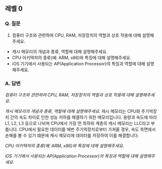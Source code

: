 ## 레벨 0

### Q. 질문
01. 컴퓨터 구조와 관련하여 CPU, RAM, 저장장치의 역할과 상호 작용에 대해 설명해주세요.
- 캐시 메모리의 개념과 종류, 역할에 대해 설명해주세요.
- CPU 아키텍처의 종류(예: ARM, x86)와 특징에 대해 설명해주세요.
- iOS 기기에서 사용되는 AP(Application Processor)의 특징과 역할에 대해 설명해주세요.

### A. 답변
*컴퓨터 구조와 관련하여 CPU, RAM, 저장장치의 역할과 상호 작용에 대해 설명해주세요.*


*캐시 메모리의 개념과 종류, 역할에 대해 설명해주세요.*
캐시 메모리는 CPU와 주기억장치 간의 속도 차이로 인한 성능 저하를 해결하기 위한 메모리입니다. 
용량과 속도에 따라 L1, L2, L3 등으로 나뉘며 CPU에서 가장 먼 최하위 계층의 캐시 메모리는 LLC라고 부릅니다.
CPU에서 필요한 데이터를 매번 주기억장치로부터 가져올 경우, 속도 측면에서 손해를 볼 수 있기 떄문에 
캐시 메모리에 데이터를 저장하여 이를 해결합니다.

*CPU 아키텍처의 종류(예: ARM, x86)와 특징에 대해 설명해주세요.*


*iOS 기기에서 사용되는 AP(Application Processor)의 특징과 역할에 대해 설명해주세요.*

